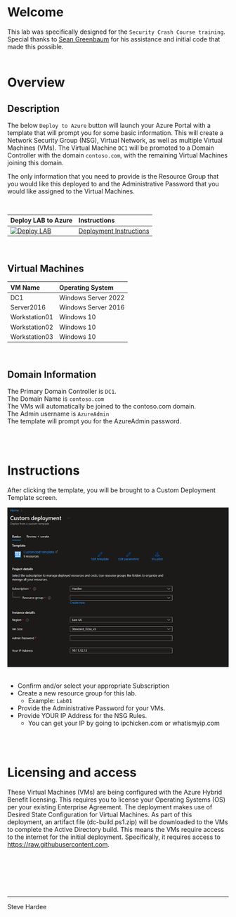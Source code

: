 # Welcome  

This lab was specifically designed for the `Security Crash Course training`.  
Special thanks to [Sean Greenbaum](https://GitHub.com/SeanGreenbaum) for his assistance and initial code that made this possible.
<br><br>
# Overview

## Description

The below `Deploy to Azure` button will launch your Azure Portal with a template that will prompt you for some basic information. This will create a Network Security Group (NSG), Virtual Network, as well as multiple Virtual Machines (VMs). The Virtual Machine `DC1` will be promoted to a Domain Controller with the domain `contoso.com`, with the remaining Virtual Machines joining this domain.

The only information that you need to provide is the Resource Group that you would like this deployed to and the Administrative Password that you would like assigned to the Virtual Machines.

<br>

| Deploy LAB to Azure | Instructions | 
|:-------|:-------| 
|  [![Deploy LAB](https://docs.microsoft.com/en-us/azure/templates/media/deploy-to-azure.svg)](https://portal.azure.com/#blade/Microsoft_Azure_CreateUIDef/CustomDeploymentBlade/uri/https%3A%2F%2Fraw.githubusercontent.com%2FSteveHardee%2FCrashCourse%2Fmain%2FMain.json) |  [Deployment Instructions](https://github.com/SteveHardee/CrashCourse/blob/main/README.md#Instructions)

<br>

## Virtual Machines

|  VM Name | Operating System  |
| :--- | :------| 
| DC1 | Windows Server 2022 |
| Server2016 | Windows Server 2016 | 
| Workstation01 | Windows 10 | 
| Workstation02 | Windows 10 | 
| Workstation03 | Windows 10 | 


<br>


## Domain Information
The Primary Domain Controller is `DC1`.<br>
The Domain Name is `contoso.com`<br>
The VMs will automatically be joined to the contoso.com domain.<br>
The Admin username is `AzureAdmin` <br>
The template will prompt you for the AzureAdmin password.



<br>
<br>

# Instructions 

After clicking the template, you will be brought to a Custom Deployment Template screen.
       

![01](https://raw.githubusercontent.com/SteveHardee/CrashCourse/main/artifacts/Images/InitialPrompt.png)<br><br>

- Confirm and/or select your appropriate Subscription
- Create a new resource group for this lab. 
    - Example: `Lab01`</b>
- Provide the Administrative Password for your VMs.
- Provide YOUR IP Address for the NSG Rules.
    - You can get your IP by going to ipchicken.com or whatismyip.com

          
<br><br>


# Licensing and access
These Virtual Machines (VMs) are being configured with the Azure Hybrid Benefit licensing. This requires you to license your Operating Systems (OS) per your existing Enterprise Agreement. The deployment makes use of Desired State Configuration for Virtual Machines. As part of this deployment, an artifact file (dc-build.ps1.zip) will be downloaded to the VMs to complete the Active Directory build. This means the VMs require access to the internet for the initial deployment. Specifically, it requires access to https://raw.githubusercontent.com.

<br><br>



<br><br>

---  

Steve Hardee
